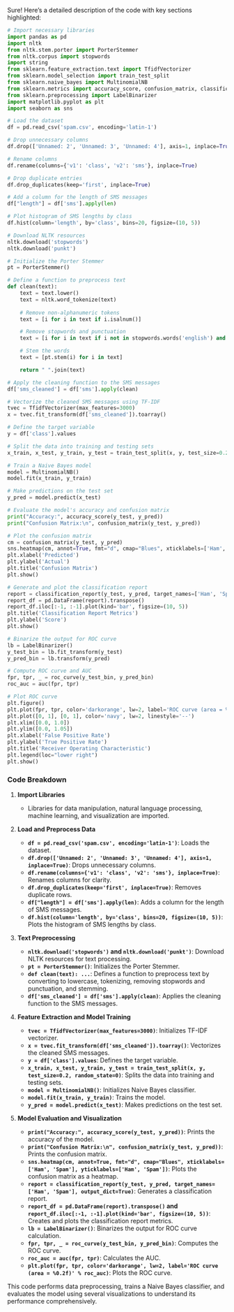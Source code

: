 Sure! Here’s a detailed description of the code with key sections highlighted:

```python
# Import necessary libraries
import pandas as pd
import nltk
from nltk.stem.porter import PorterStemmer
from nltk.corpus import stopwords
import string
from sklearn.feature_extraction.text import TfidfVectorizer
from sklearn.model_selection import train_test_split
from sklearn.naive_bayes import MultinomialNB
from sklearn.metrics import accuracy_score, confusion_matrix, classification_report, roc_curve, auc
from sklearn.preprocessing import LabelBinarizer
import matplotlib.pyplot as plt
import seaborn as sns

# Load the dataset
df = pd.read_csv('spam.csv', encoding='latin-1')

# Drop unnecessary columns
df.drop(['Unnamed: 2', 'Unnamed: 3', 'Unnamed: 4'], axis=1, inplace=True)

# Rename columns
df.rename(columns={'v1': 'class', 'v2': 'sms'}, inplace=True)

# Drop duplicate entries
df.drop_duplicates(keep='first', inplace=True)

# Add a column for the length of SMS messages
df["length"] = df['sms'].apply(len)

# Plot histogram of SMS lengths by class
df.hist(column='length', by='class', bins=20, figsize=(10, 5))

# Download NLTK resources
nltk.download('stopwords')
nltk.download('punkt')

# Initialize the Porter Stemmer
pt = PorterStemmer()

# Define a function to preprocess text
def clean(text):
    text = text.lower()
    text = nltk.word_tokenize(text)
    
    # Remove non-alphanumeric tokens
    text = [i for i in text if i.isalnum()]

    # Remove stopwords and punctuation
    text = [i for i in text if i not in stopwords.words('english') and i not in string.punctuation]

    # Stem the words
    text = [pt.stem(i) for i in text]

    return " ".join(text)

# Apply the cleaning function to the SMS messages
df['sms_cleaned'] = df['sms'].apply(clean)

# Vectorize the cleaned SMS messages using TF-IDF
tvec = TfidfVectorizer(max_features=3000)
x = tvec.fit_transform(df['sms_cleaned']).toarray()

# Define the target variable
y = df['class'].values

# Split the data into training and testing sets
x_train, x_test, y_train, y_test = train_test_split(x, y, test_size=0.2, random_state=0)

# Train a Naive Bayes model
model = MultinomialNB()
model.fit(x_train, y_train)

# Make predictions on the test set
y_pred = model.predict(x_test)

# Evaluate the model's accuracy and confusion matrix
print("Accuracy:", accuracy_score(y_test, y_pred))
print("Confusion Matrix:\n", confusion_matrix(y_test, y_pred))

# Plot the confusion matrix
cm = confusion_matrix(y_test, y_pred)
sns.heatmap(cm, annot=True, fmt="d", cmap="Blues", xticklabels=['Ham', 'Spam'], yticklabels=['Ham', 'Spam'])
plt.xlabel('Predicted')
plt.ylabel('Actual')
plt.title('Confusion Matrix')
plt.show()

# Generate and plot the classification report
report = classification_report(y_test, y_pred, target_names=['Ham', 'Spam'], output_dict=True)
report_df = pd.DataFrame(report).transpose()
report_df.iloc[:-1, :-1].plot(kind='bar', figsize=(10, 5))
plt.title('Classification Report Metrics')
plt.ylabel('Score')
plt.show()

# Binarize the output for ROC curve
lb = LabelBinarizer()
y_test_bin = lb.fit_transform(y_test)
y_pred_bin = lb.transform(y_pred)

# Compute ROC curve and AUC
fpr, tpr, _ = roc_curve(y_test_bin, y_pred_bin)
roc_auc = auc(fpr, tpr)

# Plot ROC curve
plt.figure()
plt.plot(fpr, tpr, color='darkorange', lw=2, label='ROC curve (area = %0.2f)' % roc_auc)
plt.plot([0, 1], [0, 1], color='navy', lw=2, linestyle='--')
plt.xlim([0.0, 1.0])
plt.ylim([0.0, 1.05])
plt.xlabel('False Positive Rate')
plt.ylabel('True Positive Rate')
plt.title('Receiver Operating Characteristic')
plt.legend(loc="lower right")
plt.show()
```

### Code Breakdown

1. **Import Libraries**
   - Libraries for data manipulation, natural language processing, machine learning, and visualization are imported.

2. **Load and Preprocess Data**
   - **`df = pd.read_csv('spam.csv', encoding='latin-1')`**: Loads the dataset.
   - **`df.drop(['Unnamed: 2', 'Unnamed: 3', 'Unnamed: 4'], axis=1, inplace=True)`**: Drops unnecessary columns.
   - **`df.rename(columns={'v1': 'class', 'v2': 'sms'}, inplace=True)`**: Renames columns for clarity.
   - **`df.drop_duplicates(keep='first', inplace=True)`**: Removes duplicate rows.
   - **`df["length"] = df['sms'].apply(len)`**: Adds a column for the length of SMS messages.
   - **`df.hist(column='length', by='class', bins=20, figsize=(10, 5))`**: Plots the histogram of SMS lengths by class.

3. **Text Preprocessing**
   - **`nltk.download('stopwords')` and `nltk.download('punkt')`**: Download NLTK resources for text processing.
   - **`pt = PorterStemmer()`**: Initializes the Porter Stemmer.
   - **`def clean(text): ...`**: Defines a function to preprocess text by converting to lowercase, tokenizing, removing stopwords and punctuation, and stemming.
   - **`df['sms_cleaned'] = df['sms'].apply(clean)`**: Applies the cleaning function to the SMS messages.

4. **Feature Extraction and Model Training**
   - **`tvec = TfidfVectorizer(max_features=3000)`**: Initializes TF-IDF vectorizer.
   - **`x = tvec.fit_transform(df['sms_cleaned']).toarray()`**: Vectorizes the cleaned SMS messages.
   - **`y = df['class'].values`**: Defines the target variable.
   - **`x_train, x_test, y_train, y_test = train_test_split(x, y, test_size=0.2, random_state=0)`**: Splits the data into training and testing sets.
   - **`model = MultinomialNB()`**: Initializes Naive Bayes classifier.
   - **`model.fit(x_train, y_train)`**: Trains the model.
   - **`y_pred = model.predict(x_test)`**: Makes predictions on the test set.

5. **Model Evaluation and Visualization**
   - **`print("Accuracy:", accuracy_score(y_test, y_pred))`**: Prints the accuracy of the model.
   - **`print("Confusion Matrix:\n", confusion_matrix(y_test, y_pred))`**: Prints the confusion matrix.
   - **`sns.heatmap(cm, annot=True, fmt="d", cmap="Blues", xticklabels=['Ham', 'Spam'], yticklabels=['Ham', 'Spam'])`**: Plots the confusion matrix as a heatmap.
   - **`report = classification_report(y_test, y_pred, target_names=['Ham', 'Spam'], output_dict=True)`**: Generates a classification report.
   - **`report_df = pd.DataFrame(report).transpose()` and `report_df.iloc[:-1, :-1].plot(kind='bar', figsize=(10, 5))`**: Creates and plots the classification report metrics.
   - **`lb = LabelBinarizer()`**: Binarizes the output for ROC curve calculation.
   - **`fpr, tpr, _ = roc_curve(y_test_bin, y_pred_bin)`**: Computes the ROC curve.
   - **`roc_auc = auc(fpr, tpr)`**: Calculates the AUC.
   - **`plt.plot(fpr, tpr, color='darkorange', lw=2, label='ROC curve (area = %0.2f)' % roc_auc)`**: Plots the ROC curve.

This code performs data preprocessing, trains a Naive Bayes classifier, and evaluates the model using several visualizations to understand its performance comprehensively.
